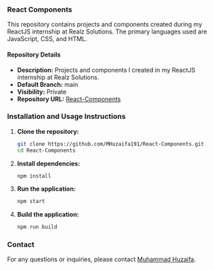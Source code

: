 ### React Components

This repository contains projects and components created during my ReactJS internship at Realz Solutions. The primary languages used are JavaScript, CSS, and HTML.

#### Repository Details
- **Description:** Projects and components I created in my ReactJS internship at Realz Solutions.
- **Default Branch:** main
- **Visibility:** Private
- **Repository URL:** [React-Components](https://github.com/MHuzaifa191/React-Components)


### Installation and Usage Instructions

1. **Clone the repository:**
   ```bash
   git clone https://github.com/MHuzaifa191/React-Components.git
   cd React-Components
   ```

2. **Install dependencies:**
   ```bash
   npm install
   ```

3. **Run the application:**
   ```bash
   npm start
   ```

4. **Build the application:**
   ```bash
   npm run build
   ```

### Contact
For any questions or inquiries, please contact [Muhammad Huzaifa](mailto:m.huz4if4@gmail.com).
